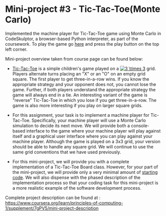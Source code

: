 # Mini-project #3 - Tic-Tac-Toe(Monte Carlo)

Implemented the machine player for Tic-Tac-Toe game using Monte Carlo in CodeSkulptor, a browser-based Python interpreter, as part of the coursework. To play the game go [here](http://www.codeskulptor.org/#user46_837ymbxE9L_47.py) and press the play button on the top left corner. 

Mini-project overview taken from course page can be found below:
* [Tic-Tac-Toe](https://en.wikipedia.org/wiki/Tic-tac-toe) is a simple children's game played on a <a href="https://www.codecogs.com/eqnedit.php?latex=3&space;\times&space;3" target="_blank"><img src="https://latex.codecogs.com/gif.latex?3&space;\times&space;3" title="3 \times 3" /></a> grid. Players alternate turns placing an "X" or an "O" on an empty grid square. The first player to get three-in-a-row wins. If you know the appropriate strategy and your opponent does not, you cannot lose the game. Further, if both players understand the appropriate strategy the game will always end in a tie. An interesting variant of the game is "reverse" Tic-Tac-Toe in which you lose if you get three-in-a-row. The game is also more interesting if you play on larger square grids.

* For this assignment, your task is to implement a machine player for Tic-Tac-Toe. Specifically, your machine player will use a Monte Carlo simulation to decide its next move. We will provide both a console-based interface to the game where your machine player will play against itself and a graphical user interface where you can play against your machine player. Although the game is played on a 3x3 grid, your version should be able to handle any square grid. We will continue to use the same grid conventions that we have used previously.

* For this mini-project, we will provide you with a complete implementation of a Tic-Tac-Toe Board class. However, for your part of the mini-project, we will provide only a very minimal amount of [starting code](http://www.codeskulptor.org/#poc_ttt_template.py). We will also dispense with the phased description of the implementation process so that your coding task for this mini-project is a more realistic example of the software development process.

Complete project description can be found at : 
<https://www.coursera.org/learn/principles-of-computing-1/supplement/7gPV5/mini-project-description>
